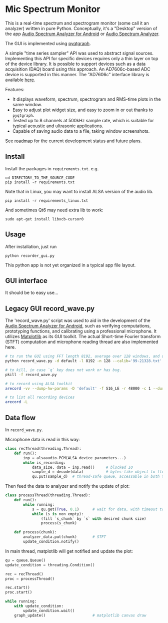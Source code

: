 Mic Spectrum Monitor
====================

This is a real-time spectrum and spectrogram monitor (some call it an analyzer) written in pure Python. Conceptually, it's a "Desktop" version of the app [Audio Spectrum Analyzer for Android](https://github.com/bewantbe/audio-analyzer-for-android) or [Audio Spectrum Analyzer](https://play.google.com/store/apps/details?id=github.bewantbe.audio_analyzer_for_android).

The GUI is implemented using [pyqtgraph](https://pyqtgraph.readthedocs.io).

A simple "time series sampler" API was used to abstract signal sources. Implementing this API for specific devices requires only a thin layer on top of the device library. It is possible to support devices such as a data acquisition (DAQ) board using this approach. An AD7606c-based ADC device is supported in this manner. The "AD7606c" interface library is available [here](https://github.com/bewantbe/PyAD7606C).

Features:

* It displays waveform, spectrum, spectrogram and RMS-time plots in the same window.
* Easy to adjust plot widget size, and easy to zoom in or out thanks to `pyqtgraph`.
* Tested up to 8 channels at 500kHz sample rate, which is suitable for typical acoustic and ultrasonic applications.
* Capable of saving audio data to a file, taking window screenshots.

See [roadmap](./roadmap) for the current development status and future plans.

Install
-------

Install the packages in `requirements.txt`. e.g.

```
cd DIRECTORY_TO_THE_SOURCE_CODE
pip install -r requirements.txt
```

Note that in Linux, you may want to install ALSA version of the audio lib.

```
pip install -r requirements_linux.txt
```

And sometimes Qt6 may need extra lib to work:

```
sudo apt-get install libxcb-cursor0
```


Usage
-----

After installation, just run

```
python recorder_gui.py
```

This python app is not yet organized in a typical app file layout.


GUI interface
-------------

It should be to easy use...


Legacy GUI record_wave.py
-------------------------

The 'record_wave.py' script was used to aid in the development of the [Audio Spectrum Analyzer for Android](https://github.com/bewantbe/audio-analyzer-for-android), such as verifying computations, prototyping functions, and calibrating using a professional microphone. It utilizes [Matplotlib](https://matplotlib.org/) as its GUI toolkit. The actual Short-time Fourier transform (STFT) computation and microphone reading thread are also implemented here.

```bash
# to run the GUI using FFT length 8192, average over 128 windows, and using mic calibration file '99-21328.txt'
python record_wave.py -d default -l 8192 -n 128 --calib='99-21328.txt'

# to kill, in case `q` key does not work or has bug.
pkill -f record_wave.py

# to record using ALSA toolkit
arecord -vv --dump-hw-params -D 'default' -f S16_LE -r 48000 -c 1 --duration=20 r1_imm_1.wav

# to list all recording devices
arecord -L
```

Data flow
---------

In `record_wave.py`.

Microphone data is read in this way:

```python
class recThread(threading.Thread):
    def run():
        inp = alsaaudio.PCM(ALSA device parameters...)
        while is_recording:
            data_size, data = inp.read()     # blocked IO
            sample_d = decode(data)          # bytes-like object to float
            qu.put(sample_d)  # thread-safe queue, accessable in both thread
```

Then feed the data to analyzer and notify the update of plot:

```python
class processThread(threading.Thread):
    def run():
        while running:
            s = qu.get(True, 0.1)      # wait for data, with timeout to escape
            while (s is non empty):
                (fill `s_chunk` by `s` with desired chunk size)
                process(s_chunk)

    def process(chunk):
        analyzer_data.put(chunk)       # STFT
        update_condition.notify()
```

In main thread, matplotlib will get notified and update the plot:

```python
qu = queue.Queue()
update_condition = threading.Condition()

rec = recThread()
proc = processThread()

rec.start()
proc.start()

while running:
    with update_condition:
        update_condition.wait()
    graph_update()                     # matplotlib canvas draw
```
